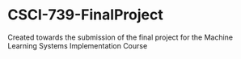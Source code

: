 # CSCI-739-FinalProject
Created towards the submission of the final project for the Machine Learning Systems Implementation Course
